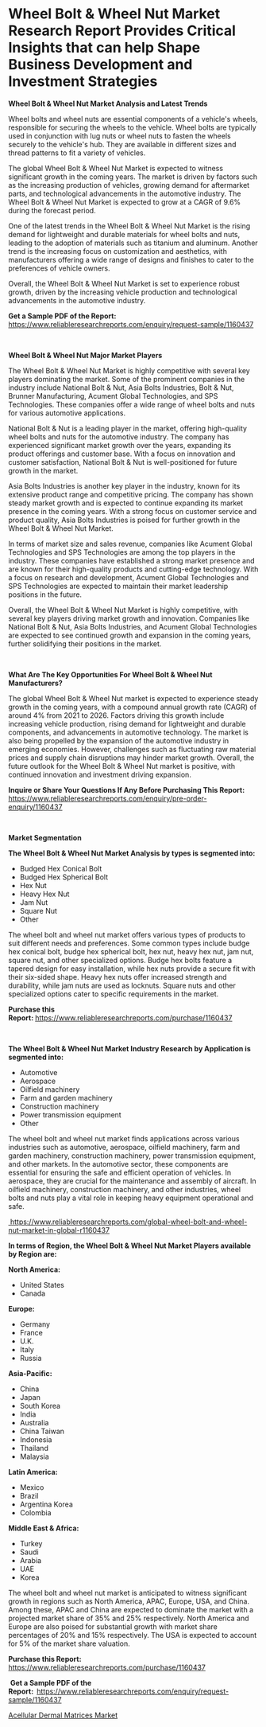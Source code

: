 <p><h1>Wheel Bolt & Wheel Nut Market Research Report Provides Critical Insights that can help Shape Business Development and Investment Strategies</h1></p><p><strong>Wheel Bolt & Wheel Nut Market Analysis and Latest Trends</strong></p>
<p><p>Wheel bolts and wheel nuts are essential components of a vehicle's wheels, responsible for securing the wheels to the vehicle. Wheel bolts are typically used in conjunction with lug nuts or wheel nuts to fasten the wheels securely to the vehicle's hub. They are available in different sizes and thread patterns to fit a variety of vehicles.</p><p>The global Wheel Bolt & Wheel Nut Market is expected to witness significant growth in the coming years. The market is driven by factors such as the increasing production of vehicles, growing demand for aftermarket parts, and technological advancements in the automotive industry. The Wheel Bolt & Wheel Nut Market is expected to grow at a CAGR of 9.6% during the forecast period.</p><p>One of the latest trends in the Wheel Bolt & Wheel Nut Market is the rising demand for lightweight and durable materials for wheel bolts and nuts, leading to the adoption of materials such as titanium and aluminum. Another trend is the increasing focus on customization and aesthetics, with manufacturers offering a wide range of designs and finishes to cater to the preferences of vehicle owners.</p><p>Overall, the Wheel Bolt & Wheel Nut Market is set to experience robust growth, driven by the increasing vehicle production and technological advancements in the automotive industry.</p></p>
<p><strong>Get a Sample PDF of the Report:&nbsp;</strong> <a href="https://www.reliableresearchreports.com/enquiry/request-sample/1160437">https://www.reliableresearchreports.com/enquiry/request-sample/1160437</a></p>
<p>&nbsp;</p>
<p><strong>Wheel Bolt & Wheel Nut Major Market Players</strong></p>
<p><p>The Wheel Bolt & Wheel Nut Market is highly competitive with several key players dominating the market. Some of the prominent companies in the industry include National Bolt & Nut, Asia Bolts Industries, Bolt & Nut, Brunner Manufacturing, Acument Global Technologies, and SPS Technologies. These companies offer a wide range of wheel bolts and nuts for various automotive applications.</p><p>National Bolt & Nut is a leading player in the market, offering high-quality wheel bolts and nuts for the automotive industry. The company has experienced significant market growth over the years, expanding its product offerings and customer base. With a focus on innovation and customer satisfaction, National Bolt & Nut is well-positioned for future growth in the market.</p><p>Asia Bolts Industries is another key player in the industry, known for its extensive product range and competitive pricing. The company has shown steady market growth and is expected to continue expanding its market presence in the coming years. With a strong focus on customer service and product quality, Asia Bolts Industries is poised for further growth in the Wheel Bolt & Wheel Nut Market.</p><p>In terms of market size and sales revenue, companies like Acument Global Technologies and SPS Technologies are among the top players in the industry. These companies have established a strong market presence and are known for their high-quality products and cutting-edge technology. With a focus on research and development, Acument Global Technologies and SPS Technologies are expected to maintain their market leadership positions in the future.</p><p>Overall, the Wheel Bolt & Wheel Nut Market is highly competitive, with several key players driving market growth and innovation. Companies like National Bolt & Nut, Asia Bolts Industries, and Acument Global Technologies are expected to see continued growth and expansion in the coming years, further solidifying their positions in the market.</p></p>
<p>&nbsp;</p>
<p><strong>What Are The Key Opportunities For Wheel Bolt & Wheel Nut Manufacturers?</strong></p>
<p><p>The global Wheel Bolt & Wheel Nut market is expected to experience steady growth in the coming years, with a compound annual growth rate (CAGR) of around 4% from 2021 to 2026. Factors driving this growth include increasing vehicle production, rising demand for lightweight and durable components, and advancements in automotive technology. The market is also being propelled by the expansion of the automotive industry in emerging economies. However, challenges such as fluctuating raw material prices and supply chain disruptions may hinder market growth. Overall, the future outlook for the Wheel Bolt & Wheel Nut market is positive, with continued innovation and investment driving expansion.</p></p>
<p><strong>Inquire or Share Your Questions If Any Before Purchasing This Report:</strong> <a href="https://www.reliableresearchreports.com/enquiry/pre-order-enquiry/1160437">https://www.reliableresearchreports.com/enquiry/pre-order-enquiry/1160437</a></p>
<p>&nbsp;</p>
<p><strong>Market Segmentation</strong></p>
<p><strong>The Wheel Bolt & Wheel Nut Market Analysis by types is segmented into:</strong></p>
<p><ul><li>Budged Hex Conical Bolt</li><li>Budged Hex Spherical Bolt</li><li>Hex Nut</li><li>Heavy Hex Nut</li><li>Jam Nut</li><li>Square Nut</li><li>Other</li></ul></p>
<p><p>The wheel bolt and wheel nut market offers various types of products to suit different needs and preferences. Some common types include budge hex conical bolt, budge hex spherical bolt, hex nut, heavy hex nut, jam nut, square nut, and other specialized options. Budge hex bolts feature a tapered design for easy installation, while hex nuts provide a secure fit with their six-sided shape. Heavy hex nuts offer increased strength and durability, while jam nuts are used as locknuts. Square nuts and other specialized options cater to specific requirements in the market.</p></p>
<p><strong>Purchase this Report:&nbsp;</strong><a href="https://www.reliableresearchreports.com/purchase/1160437">https://www.reliableresearchreports.com/purchase/1160437</a></p>
<p>&nbsp;</p>
<p><strong>The Wheel Bolt & Wheel Nut Market Industry Research by Application is segmented into:</strong></p>
<p><ul><li>Automotive</li><li>Aerospace</li><li>Oilfield machinery</li><li>Farm and garden machinery</li><li>Construction machinery</li><li>Power transmission equipment</li><li>Other</li></ul></p>
<p><p>The wheel bolt and wheel nut market finds applications across various industries such as automotive, aerospace, oilfield machinery, farm and garden machinery, construction machinery, power transmission equipment, and other markets. In the automotive sector, these components are essential for ensuring the safe and efficient operation of vehicles. In aerospace, they are crucial for the maintenance and assembly of aircraft. In oilfield machinery, construction machinery, and other industries, wheel bolts and nuts play a vital role in keeping heavy equipment operational and safe.</p></p>
<p><a href="https://www.reliableresearchreports.com/global-wheel-bolt-and-wheel-nut-market-in-global-r1160437">&nbsp;https://www.reliableresearchreports.com/global-wheel-bolt-and-wheel-nut-market-in-global-r1160437</a></p>
<p><strong>In terms of Region, the Wheel Bolt & Wheel Nut Market Players available by Region are:</strong></p>
<p>
    <p> <strong> North America: </strong>
        <ul>
            <li>United States</li>
            <li>Canada</li>
        </ul>
        </p> 
    <p> <strong> Europe: </strong>
        <ul>
            <li>Germany</li>
            <li>France</li>
            <li>U.K.</li>
            <li>Italy</li>
            <li>Russia</li>
        </ul>
        </p> 
    <p> <strong> Asia-Pacific: </strong>
        <ul>
            <li>China</li>
            <li>Japan</li>
            <li>South Korea</li>
            <li>India</li>
            <li>Australia</li>
            <li>China Taiwan</li>
            <li>Indonesia</li>
            <li>Thailand</li>
            <li>Malaysia</li>
        </ul>
        </p> 
    <p> <strong> Latin America: </strong>
        <ul>
            <li>Mexico</li>
            <li>Brazil</li>
            <li>Argentina Korea</li>
            <li>Colombia</li>
        </ul>
        </p> 
    <p> <strong> Middle East & Africa: </strong>
        <ul>
            <li>Turkey</li>
            <li>Saudi</li>
            <li>Arabia</li>
            <li>UAE</li>
            <li>Korea</li>
        </ul>
    </p>
    </p>
<p><p>The wheel bolt and wheel nut market is anticipated to witness significant growth in regions such as North America, APAC, Europe, USA, and China. Among these, APAC and China are expected to dominate the market with a projected market share of 35% and 25% respectively. North America and Europe are also poised for substantial growth with market share percentages of 20% and 15% respectively. The USA is expected to account for 5% of the market share valuation.</p></p>
<p><strong>Purchase this Report: </strong><a href="https://www.reliableresearchreports.com/purchase/1160437">https://www.reliableresearchreports.com/purchase/1160437</a></p>
<p>&nbsp;<strong>Get a Sample PDF of the Report:&nbsp;&nbsp;</strong><a href="https://www.reliableresearchreports.com/enquiry/request-sample/1160437">https://www.reliableresearchreports.com/enquiry/request-sample/1160437</a></p>
<p><strong></strong></p>
<p><p><a href="https://view.publitas.com/reportprime-1/decoding-acellular-dermal-matrices-market-metrics-market-share-trends-and-growth-patterns/">Acellular Dermal Matrices Market</a></p></p>